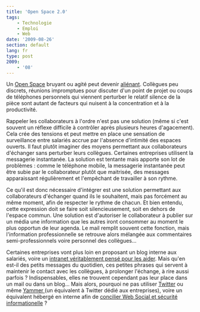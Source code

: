 ```yaml
---
title: 'Open Space 2.0'
tags:
    - Technologie
    - Emploi
    - Web
date: '2009-08-26'
section: default
lang: fr
type: post
2009:
    - '08'
---
```


Un [Open Space](http://fr.wikipedia.org/wiki/Am%C3%A9nagement_en_open_space) bruyant ou agité peut devenir [aliénant](http://www.guilhembertholet.com/blog/2009/07/31/livre-lopen-space-ma-tuer/). Collègues peu discrets, réunions impromptues pour discuter d'un point de projet ou coups de téléphones personnels qui viennent perturber le relatif silence de la pièce sont autant de facteurs qui nuisent à la concentration et à la productivité.

Rappeler les collaborateurs à l'ordre n'est pas une solution (même si c'est souvent un réflexe difficile à contrôler après plusieurs heures d'agacement). Cela crée des tensions et peut mettre en place une sensation de surveillance entre salariés accrue par l'absence d'intimité des espaces ouverts. Il faut plutôt imaginer des moyens permettant aux collaborateurs d'échanger sans perturber leurs collègues. Certaines entreprises utilisent la messagerie instantanée. La solution est tentante mais apporte son lot de problèmes&nbsp;: comme le téléphone mobile, la messagerie instantanée peut être subie par le collaborateur plutôt que maitrisée, des messages apparaissant régulièrement et l'empêchant de travailler à son rythme.

Ce qu'il est donc nécessaire d'intégrer est une solution permettant aux collaborateurs d'échanger quand ils le souhaitent, mais pas forcément au même moment, afin de respecter le rythme de chacun. Et bien entendu, cette expression doit se faire soit silencieusement, soit en dehors de l'espace commun. Une solution est d'autoriser le collaborateur à publier sur un média une information que les autres iront consommer au moment le plus opportun de leur agenda. Le mail remplit souvent cette fonction, mais l'information professionnelle se retrouve alors mélangée aux commentaires semi-professionnels voire personnel des collègues…

Certaines entreprises vont plus loin en proposant un blog interne aux salariés, voire un [intranet véritablement pensé pour les aider](http://www.capitaine-commerce.com/2009/08/07/23636-comment-rater-ou-reussir-son-intranet/). Mais qu'en est-il des petits messages du quotidien, ces petites phrases qui servent à maintenir le contact avec les collègues, à prolonger l'échange, à rire aussi parfois&nbsp;? Indispensables, elles ne trouvent cependant pas leur place dans un mail ou dans un blog… Mais alors, pourquoi ne pas utiliser [Twitter](http://www.thierryrousseau.net/twitter-en-entreprise/) ou même [Yammer ](http://www.presse-citron.net/yammer-le-twitter-version-corporate/)(un équivalent à Twitter dédié aux entreprises), voire un équivalent hébergé en interne afin de [concilier Web Social et sécurité informationelle](http://web.archive.org/web/20130331235850///www.duperrin.com/2009/08/25/lentreprise-2-0-menace-t-elle-la-securite/) ?